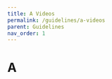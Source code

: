 ```yaml
---
title: A Videos
permalink: /guidelines/a-videos
parent: Guidelines
nav_order: 1
---
```


# A
